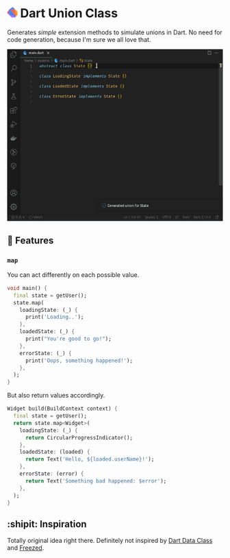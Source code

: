 # <img src="assets/logo.png" height="24"> Dart Union Class

Generates *simple* extension methods to simulate unions in Dart. No need for code generation, because I'm sure we all love that.

![demo](assets/demo.gif)

## :muscle: Features

### `map`

You can act differently on each possible value.

```dart
void main() {
  final state = getUser();
  state.map(
    loadingState: (_) {
      print('Loading..');
    },
    loadedState: (_) {
      print("You're good to go!");
    },
    errorState: (_) {
      print('Oops, something happened!');
    },
  );
}
```

But also return values accordingly.

```dart
Widget build(BuildContext context) {
  final state = getUser();
  return state.map<Widget>(
    loadingState: (_) {
      return CircularProgressIndicator();
    },
    loadedState: (loaded) {
      return Text('Hello, ${loaded.userName}!');
    },
    errorState: (error) {
      return Text('Something bad happened: $error');
    },
  );
}
```

## :shipit: Inspiration

Totally original idea right there. Definitely not inspired by [Dart Data Class](https://github.com/bnxm/dart-data-class-generator) and [Freezed](https://github.com/rrousselGit/freezed).
